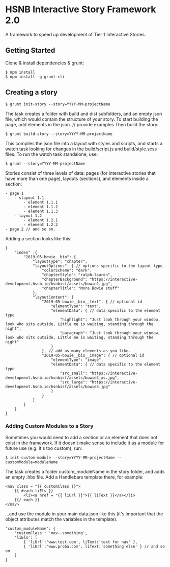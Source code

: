 # HSNB Interactive Story Framework 2.0

A framework to speed up development of Tier 1 Interactive Stories.

## Getting Started

Clone & install dependencies & grunt:

```
$ npm install 
$ npm install -g grunt-cli
```

## Creating a story

```
$ grunt init-story --story=YYYY-MM-projectName
```

The task creates a folder with build and dist subfolders, and an empty json file, which would contain the structure of your story.
To start building the page, add elements in the json. // provide examples
Then build the story:

```
$ grunt build-story --story=YYYY-MM-projectName
```

This compiles the json file into a layout with styles and scripts, and starts a watch task looking for changes in the build/script.js and build/style.scss files.
To run the watch task standalone, use:

```
$ grunt --story=YYYY-MM-projectName
```

Stories consist of three levels of data: pages (for interactive stories that have more than one page), layouts (sections), and elements inside a section:

```
- page 1
    - slayout 1.1
        - element 1.1.1
        - element 1.1.2
        - element 1.1.3
    - layout 1.2
        - element 1.2.1
        - element 1.2.2
- page 2 // and so on.

```

Adding a section looks like this:

```
{
    "index" :{
        "2019-05-bowie__bio": {
            "layoutType": "chapter",
            "layoutOptions": { // options specific to the layout type
                "colorScheme": "dark",
                "chapterStyle": "ralph-lauren",
                "chapterBackground": "https://interactive-development.hsnb.io/hsnbisf/assets/bowie2.jpg",
                "chapterTitle": "More Bowie stuff"
            },
            "layoutContent": {
                "2019-05-bowie__bio__text": { // optional id
                    "elementType": "text",
                    "elementData": { // data specific to the element type
                        "highlight": "Just look through your window, look who sits outside, Little me is waiting, standing through the night",
                        "paragraph": "Just look through your window, look who sits outside, Little me is waiting, standing through the night"
                    }
                }, // add as many elements as you like.
                "2019-05-bowie__bio__image": { // optional id
                    "elementType": "image",
                    "elementData": { // data specific to the element type
                        "src_small": "https://interactive-development.hsnb.io/hsnbisf/assets/bowie3_xs.jpg",
                        "src_large": "https://interactive-development.hsnb.io/hsnbisf/assets/bowie3.jpg"
                    }
                }
            }
        }
    }
}

```


### Adding Custom Modules to a Story

Sometimes you would need to add a section or an element that does not exist in the framework. If it doesn't make sense to include it as a module for future use (e.g. it's too custom), run:
```
$ init-custom-module --story=YYYY-MM-projectName --customModule=moduleName
```
The task creates a folder custom_moduleName in the story folder, and adds an empty .hbs file. Add a Handlebars template there, for example:
```
<nav class = "{{ customClass }}">
    {{ #each liEls }}
        <li><a href = "{{ liUrl }}">{{ liText }}</a></li>
    {{/ each }}
</nav>
```

...and use the module in your main data.json like this (it's important that the object attributes match the variables in the template).
```
'custom_moduleName': {
    'customClass': 'nav--something',
    'liEls': [
        { 'liUrl':'www.test.com', liText:'text for nav' },
        { 'liUrl':'www.proba.com', liText:'something else' } // and so on
    ]
}
```









